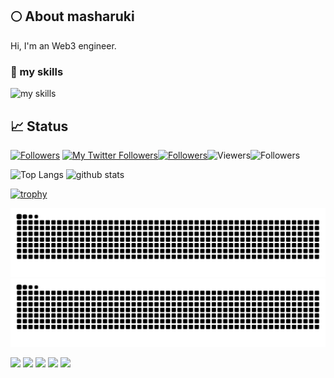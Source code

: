 ## 🌕 About masharuki
Hi, I'm an Web3 engineer. 

### 🌱 my skills
<img alt="my skills" src="https://skillicons.dev/icons?theme=light&perline=8&i=ts,js,html,css,jquery,nodejs,react,nextjs,vue,tailwind,vite,webpack,firebase,vercel,netlify,aws,git,github,githubactions,figma,wasm,androidstudio,bootstrap,discord,docker,eclipse,flutter,go,graphql,kotlin,instagram,jenkins,linkedin,linux,md,matlab,materialui,maven,postgres,rust,solidity,spring,svelte,swift,tensorflow,twitter,vscode,ipfs,qt,supabase" />


## 📈 Status
[![Followers](https://badgen.org/img/zenn/mashharuki/followers?style=flat)](https://zenn.dev/mashharuki) [![My Twitter Followers](https://badgen.net/twitter/follow/HARUKI05758694)](https://twitter.com/HARUKI05758694)[![Followers](https://badgen.org/img/qiita/mashharuki/followers?style=plastic)](https://qiita.com/mashharuki)![Viewers](https://komarev.com/ghpvc/?username=mashharuki)![Followers](https://img.shields.io/github/followers/mashharuki?label=follow&logo=github&style=flat)

<p align="left"> 
  <img alt="Top Langs" height="150px" src="https://github-readme-stats.vercel.app/api/top-langs/?username=mashharuki&layout=compact&show_icons=true" />
  <img alt="github stats" height="150px" src="https://github-readme-stats.vercel.app/api?username=mashharuki" />
</p>

[![trophy](https://github-profile-trophy.vercel.app/?username=mashharuki&margin-w=5)](https://github.com/mashharuki/)

![snek go brr](https://raw.githubusercontent.com/mashharuki/mashharuki/snek/snek-light.svg#gh-light-mode-only)
![snek go brr](https://raw.githubusercontent.com/mashharuki/mashharuki/snek/snek-dark.svg#gh-dark-mode-only)

![](http://github-profile-summary-cards.vercel.app/api/cards/profile-details?username=mashharuki&theme=gruvbox)
![](http://github-profile-summary-cards.vercel.app/api/cards/repos-per-language?username=mashharuki&theme=gruvbox)
![](http://github-profile-summary-cards.vercel.app/api/cards/most-commit-language?username=mashharuki&theme=gruvbox)
![](http://github-profile-summary-cards.vercel.app/api/cards/stats?username=mashharuki&theme=gruvbox)
![](http://github-profile-summary-cards.vercel.app/api/cards/productive-time?username=mashharuki&theme=gruvbox&utcOffset=9)
